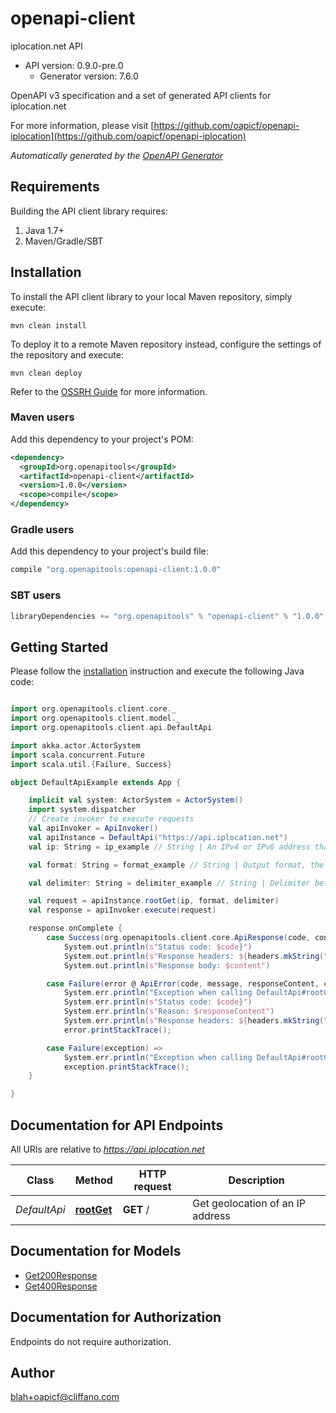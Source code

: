 # openapi-client

iplocation.net API
- API version: 0.9.0-pre.0
  - Generator version: 7.6.0

OpenAPI v3 specification and a set of generated API clients for iplocation.net

  For more information, please visit [https://github.com/oapicf/openapi-iplocation](https://github.com/oapicf/openapi-iplocation)

*Automatically generated by the [OpenAPI Generator](https://openapi-generator.tech)*

## Requirements

Building the API client library requires:
1. Java 1.7+
2. Maven/Gradle/SBT

## Installation

To install the API client library to your local Maven repository, simply execute:

```shell
mvn clean install
```

To deploy it to a remote Maven repository instead, configure the settings of the repository and execute:

```shell
mvn clean deploy
```

Refer to the [OSSRH Guide](http://central.sonatype.org/pages/ossrh-guide.html) for more information.

### Maven users

Add this dependency to your project's POM:

```xml
<dependency>
  <groupId>org.openapitools</groupId>
  <artifactId>openapi-client</artifactId>
  <version>1.0.0</version>
  <scope>compile</scope>
</dependency>
```

### Gradle users

Add this dependency to your project's build file:

```groovy
compile "org.openapitools:openapi-client:1.0.0"
```

### SBT users

```scala
libraryDependencies += "org.openapitools" % "openapi-client" % "1.0.0"
```

## Getting Started

Please follow the [installation](#installation) instruction and execute the following Java code:

```scala

import org.openapitools.client.core._
import org.openapitools.client.model._
import org.openapitools.client.api.DefaultApi

import akka.actor.ActorSystem
import scala.concurrent.Future
import scala.util.{Failure, Success}

object DefaultApiExample extends App {

    implicit val system: ActorSystem = ActorSystem()
    import system.dispatcher
    // Create invoker to execute requests
    val apiInvoker = ApiInvoker()
    val apiInstance = DefaultApi("https://api.iplocation.net")
    val ip: String = ip_example // String | An IPv4 or IPv6 address that you would like to lookup.

    val format: String = format_example // String | Output format, the following formats are supported: plain xml json jsonp php csv serialized

    val delimiter: String = delimiter_example // String | Delimiter between proxies. Can be used only with format plain. The following types are supported: 1 for \"\\n\", 2 for \"<br>\".

    val request = apiInstance.rootGet(ip, format, delimiter)
    val response = apiInvoker.execute(request)

    response.onComplete {
        case Success(org.openapitools.client.core.ApiResponse(code, content, headers)) =>
            System.out.println(s"Status code: $code}")
            System.out.println(s"Response headers: ${headers.mkString(", ")}")
            System.out.println(s"Response body: $content")

        case Failure(error @ ApiError(code, message, responseContent, cause, headers)) =>
            System.err.println("Exception when calling DefaultApi#rootGet")
            System.err.println(s"Status code: $code}")
            System.err.println(s"Reason: $responseContent")
            System.err.println(s"Response headers: ${headers.mkString(", ")}")
            error.printStackTrace();

        case Failure(exception) =>
            System.err.println("Exception when calling DefaultApi#rootGet")
            exception.printStackTrace();
    }

}

```

## Documentation for API Endpoints

All URIs are relative to *https://api.iplocation.net*

Class | Method | HTTP request | Description
------------ | ------------- | ------------- | -------------
*DefaultApi* | [**rootGet**](docs/DefaultApi.md#rootGet) | **GET** / | Get geolocation of an IP address


## Documentation for Models

 - [Get200Response](docs/Get200Response.md)
 - [Get400Response](docs/Get400Response.md)


<a id="documentation-for-authorization"></a>
## Documentation for Authorization

Endpoints do not require authorization.


## Author

blah+oapicf@cliffano.com

